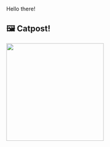 Hello there!



## 🖼️ Catpost!

<sub>
    <img src="https://cdn2.thecatapi.com/images/cp0.jpg" height="256">
</sub>

